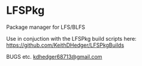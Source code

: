 # LFSPkg
Package manager for LFS/BLFS

Use in conjuction with the LFSPkg build scripts here:
https://github.com/KeithDHedger/LFSPkgBuilds

BUGS etc.
kdhedger68713@gmail.com